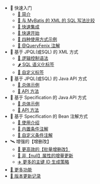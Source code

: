 - 🍒 快速入门
  - [🍑 简介](README)
  - [🍎 与 MyBatis 的 XML 的 SQL 写法比较](compare-mybatis)
  - [🍋 快速集成](quick-install)
  - [🍇 快速开始](quick-start)
  - [🍉 四种使用方式示例](usage-example)
  - [🍓 @QueryFenix 注解](queryfenix-introduction)
- 🥦 基于 JPQL(或SQL) 的 XML 方式
  - [🍆 逻辑控制语法](xml/logic-control)
  - [🌶️ SQL 语义化标签](xml/xml-tags)
  - [🍄 自定义标签](xml/custom-tag)
- 🥩 基于 JPQL(或SQL) 的 Java API 方式
  - [🍗 总体示例](java/example)
  - [🍖 API 方法](java/main-method)
- 🍔 基于 Specification 的 Java API 方式
  - [🍕 总体示例](sp-api/example)
  - [🌭 API 方法](sp-api/main-method)
- 🍚 基于 Specification 的 Bean 注解方式
  - [🥣 使用介绍](sp-bean/introduction)
  - [🥗 内置条件注解](sp-bean/annotations)
  - [🍜 自定义条件注解](sp-bean/custom-annotation)
- 🛰️ 增强的【增删改】
  - [🚀 更高效的【批量增删改】](cud/fast-batch-cud)
  - [🚁 非【null】属性的增量更新](cud/not-null-update)
  - [✈️ 更多的主键 ID 生成策略](cud/id-generator)
- [🍬 更多功能](more-features)
- [🍹 版本更新记录](CHANGELOG)
